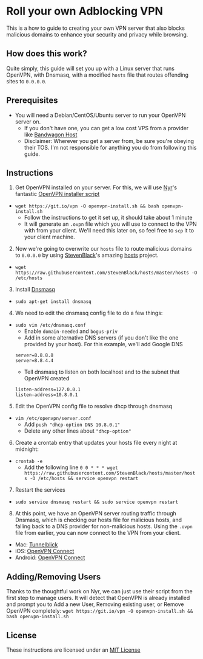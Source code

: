 # Roll your own Adblocking VPN
This is a how to guide to creating your own VPN server that also blocks malicious domains to enhance your security and privacy while browsing.

## How does this work?
Quite simply, this guide will set you up with a Linux server that runs OpenVPN, with Dnsmasq, with a modified `hosts` file that routes offending sites to `0.0.0.0`.

## Prerequisites
- You will need a Debian/CentOS/Ubuntu server to run your OpenVPN server on.
  - If you don't have one, you can get a low cost VPS from a provider like [Bandwagon Host](https://bandwagonhost.com/aff.php?aff=575&pid=12)
  - Disclaimer: Wherever you get a server from, be sure you're obeying their TOS. I'm not responsible for anything you do from following this guide.

## Instructions
1. Get OpenVPN installed on your server. For this, we will use [Nyr](https://github.com/Nyr)'s fantastic [OpenVPN installer script](https://github.com/Nyr/openvpn-install)
  - `wget https://git.io/vpn -O openvpn-install.sh && bash openvpn-install.sh`
    - Follow the instructions to get it set up, it should take about 1 minute
    - It will generate an `.ovpn` file which you will use to connect to the VPN with from your client. We'll need this later on, so feel free to `scp` it to your client machine.
2. Now we're going to overwrite our `hosts` file to route malicious domains to `0.0.0.0` by using [StevenBlack](https://github.com/StevenBlack)'s amazing [hosts](https://github.com/StevenBlack/hosts) project.
  - `wget https://raw.githubusercontent.com/StevenBlack/hosts/master/hosts -O /etc/hosts`
3. Install [Dnsmasq](http://www.thekelleys.org.uk/dnsmasq/doc.html)
  - `sudo apt-get install dnsmasq`
4. We need to edit the dnsmasq config file to do a few things:
  - `sudo vim /etc/dnsmasq.conf`
    - Enable `domain-needed` and `bogus-priv`
    - Add in some alternative DNS servers (if you don't like the one provided by your host). For this example, we'll add Google DNS
    ```
    server=8.8.8.8
    server=8.8.4.4
    ```
    - Tell dnsmasq to listen on both localhost and to the subnet that OpenVPN created
    ```
    listen-address=127.0.0.1
    listen-address=10.8.0.1
    ```
5. Edit the OpenVPN config file to resolve dhcp through dnsmasq
  - `vim /etc/openvpn/server.conf`
    - Add `push "dhcp-option DNS 10.8.0.1"`
    - Delete any other lines about `"dhcp-option"`
6. Create a crontab entry that updates your hosts file every night at midnight:
  - `crontab -e`
    - Add the following line `0 0 * * * wget https://raw.githubusercontent.com/StevenBlack/hosts/master/hosts -O /etc/hosts && service openvpn restart`
7. Restart the services
  - `sudo service dnsmasq restart && sudo service openvpn restart`
8. At this point, we have an OpenVPN server routing traffic through Dnsmasq, which is checking our hosts file for malicious hosts, and falling back to a DNS provider for non-malicious hosts. Using the `.ovpn` file from earlier, you can now connect to the VPN from your client.
  - Mac: [Tunnelblick](https://tunnelblick.net/)
  - iOS: [OpenVPN Connect](https://itunes.apple.com/us/app/openvpn-connect/id590379981)
  - Android: [OpenVPN Connect](https://play.google.com/store/apps/details?id=net.openvpn.openvpn)

## Adding/Removing Users
Thanks to the thoughtful work on Nyr, we can just use their script from the first step to manage users. It will detect that OpenVPN is already installed and prompt you to Add a new User, Removing existing user, or Remove OpenVPN completely: `wget https://git.io/vpn -O openvpn-install.sh && bash openvpn-install.sh`

## License
These instructions are licensed under an [MIT License](LICENSE)
